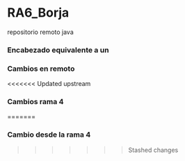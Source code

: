 # RA6_Borja
repositorio remoto java
### Encabezado equivalente a un <h3>
### Cambios en remoto
<<<<<<< Updated upstream
### Cambios rama 4 
=======
### Cambio desde la rama 4
>>>>>>> Stashed changes
